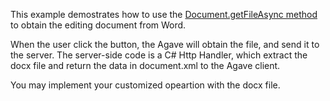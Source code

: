 This example demostrates how to use the [Document.getFileAsync method](http://msdn.microsoft.com/en-us/library/office/jj715284%28v=office.1501401%29.aspx) to obtain the editing document from Word.

When the user click the button, the Agave will obtain the file, and send it to the server. The server-side code is a C# Http Handler, which extract the docx file and return the data in document.xml to the Agave client.

You may implement your customized opeartion with the docx file.
